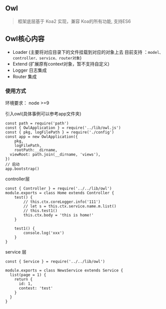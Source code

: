 ## Owl

>框架底层基于 Koa2 实现，兼容 Koa的所有功能, 支持ES6

## Owl核心内容

- Loader (主要将对应目录下的文件挂载到对应的对象上去 目前支持 ：`model、controller、service、router对象`)
- Extend (扩展原有context对象，暂不支持自定义)
- Logger 日志集成
- Router 集成

### 使用方式

环境要求： node >=9

引入owl(具体事例可以参考app文件夹)

```
const path = require('path')
const { OwlApplication } = require('../lib/owl.js')
const { pkg, logFilePath } = require('./config')
const app = new OwlApplication({
	pkg,
	logFilePath,
	rootPath:__dirname,
  viewRoot: path.join(__dirname, 'views'),
})
// 启动
app.bootstrap()
```

controller层

```
const { Controller } = require('../../lib/owl')
module.exports = class Home extends Controller {
	test() {
		// this.ctx.coreLogger.info('111')
		// let s = this.ctx.service.name.m.list()
		// this.test1()
		this.ctx.body = 'this is home!'
	}

	test1() {
		console.log('xxx')
	}
}
```

service 层

```
const { Service } = require('../../lib/owl')

module.exports = class NewsService extends Service {
  list(page = 1) {
    return {
      id: 1,
      contest: 'test'
    }
  }
}
```
